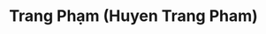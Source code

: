 ---
layout: album_gallery
resource: instagram
title: "Trang Phạm (Huyen Trang Pham)"
description: "Instagram albums of Trang Phạm (Huyen Trang Pham)</br>. Username: trangg.phaam"
active: gallery
images:
- image_path: /trangg.phaam/0/20240811_205652_455022230_18281374495225020_3623159428565329358_n.jpg
  gallery-folder: /gallery/trangg.phaam/0/
  gallery-name: 0
  gallery-date: March 2025
- image_path: /trangg.phaam/1/20210818_194954_238745431_378472587124102_809659253778081286_n.jpg
  gallery-folder: /gallery/trangg.phaam/1/
  gallery-name: 1
  gallery-date: March 2025
- image_path: /trangg.phaam/10/20241113_200136_466758831_18293707126225020_2148936676350330030_n.jpg
  gallery-folder: /gallery/trangg.phaam/10/
  gallery-name: 10
  gallery-date: March 2025
- image_path: /trangg.phaam/11/20230510_195429_345999922_587577733350402_5496064591537773676_n.jpg
  gallery-folder: /gallery/trangg.phaam/11/
  gallery-name: 11
  gallery-date: March 2025
- image_path: /trangg.phaam/12/20241108_124258_466102639_18293020522225020_50547464812149198_n.jpg
  gallery-folder: /gallery/trangg.phaam/12/
  gallery-name: 12
  gallery-date: March 2025
- image_path: /trangg.phaam/13/20230724_200009_362304815_18230709790225020_6080930583402657513_n.jpg
  gallery-folder: /gallery/trangg.phaam/13/
  gallery-name: 13
  gallery-date: March 2025
- image_path: /trangg.phaam/14/20240507_202827_441257224_18269222932225020_8500213382830566298_n.jpg
  gallery-folder: /gallery/trangg.phaam/14/
  gallery-name: 14
  gallery-date: March 2025
- image_path: /trangg.phaam/2/20211110_191805_254422286_648367373272264_360836840512656776_n.jpg
  gallery-folder: /gallery/trangg.phaam/2/
  gallery-name: 2
  gallery-date: March 2025
- image_path: /trangg.phaam/3/20211006_192850_244424899_472271520511844_5050855284348122799_n.jpg
  gallery-folder: /gallery/trangg.phaam/3/
  gallery-name: 3
  gallery-date: March 2025
- image_path: /trangg.phaam/4/20220822_193321_300788246_654031636091100_1421660047031354616_n.jpg
  gallery-folder: /gallery/trangg.phaam/4/
  gallery-name: 4
  gallery-date: March 2025
- image_path: /trangg.phaam/5/20230502_201357_344579517_636035874541598_1006178865699490645_n.jpg
  gallery-folder: /gallery/trangg.phaam/5/
  gallery-name: 5
  gallery-date: March 2025
- image_path: /trangg.phaam/6/20221224_120013_321497592_1156722168285246_5969386929269753101_n.jpg
  gallery-folder: /gallery/trangg.phaam/6/
  gallery-name: 6
  gallery-date: March 2025
- image_path: /trangg.phaam/7/20211023_202255_247470682_179222284301902_8046407700936937215_n.jpg
  gallery-folder: /gallery/trangg.phaam/7/
  gallery-name: 7
  gallery-date: March 2025
- image_path: /trangg.phaam/8/20220414_193637_278428016_138974025354461_7361919015826808485_n.jpg
  gallery-folder: /gallery/trangg.phaam/8/
  gallery-name: 8
  gallery-date: March 2025
- image_path: /trangg.phaam/9/20241119_201130_467548220_18294476929225020_3739174850946937769_n.jpg
  gallery-folder: /gallery/trangg.phaam/9/
  gallery-name: 9
  gallery-date: March 2025
- image_path: /trangg.phaam/B/20211011_170446_244800260_251813993550017_6576504470235499953_n.jpg
  gallery-folder: /gallery/trangg.phaam/B/
  gallery-name: B
  gallery-date: March 2025
- image_path: /trangg.phaam/x/20210830_180428_240774209_1265371113902400_606770463926703353_n.jpg
  gallery-folder: /gallery/trangg.phaam/x/
  gallery-name: x
  gallery-date: March 2025
---
